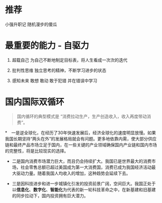 <!--
 * @Author: tim
 * @Date: 2020-09-01 17:04:53
 * @LastEditors: tim
 * @LastEditTime: 2020-09-02 09:54:18
 * @Description: 
-->
# 推荐
小强升职记   随机漫步的傻瓜

# 最重要的能力 - 自驱力
1. 超载自己
为自己不断地制定目标表，将人生看成一次次的迭代

2. 批判性思维
独立思考的精神，不断学习进步的状态

3. 感知未来
敢想 敢动 敢于犯错 并在错误中学习

# 国内国际双循环
> 国内循环的典型模式是 “消费拉动生产，生产创造收入，收入再度带动消费”。

*　一是逆全球化，在经历了30年快速发展后，经济全球化的速度明显放慢。如果我国长期坚持“两头在外”的发展格局就会有问题。更多地依靠内需，使大部分供应链和最终产品市场立足于国内，在一些关键的产业领域确保国内产业链和国内市场的完整性，将是比较现实的选择。

* 二是国内消费市场潜力巨大，而且仍会持续扩大。我国已是世界最大的消费市场，社会零售总额已超过美国成为第一大消费国，消费已成为我国经济活动最大驱动力量。随着我国人均收入的增加，这种趋势会延续下去。

* 三是因科技进步和进一步城镇化引发的投资前景广阔，空间巨大。我国正处于以**信息化**、**数字化**、**智能化**为代表的新一轮科技革命之中，在新基建和旧基建的同步拉动下，国内投资拥有巨大潜力。 



